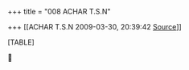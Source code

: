+++
title = "008 ACHAR T.S.N"

+++
[[ACHAR T.S.N	2009-03-30, 20:39:42 [Source](https://groups.google.com/g/bvparishat/c/1on3TKpdyH4)]]



[TABLE]



